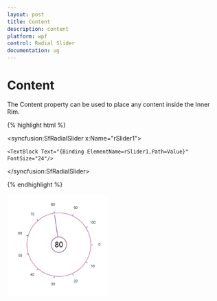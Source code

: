 ```yaml
---
layout: post
title: Content
description: content 
platform: wpf
control: Radial Slider 
documentation: ug
---
```


# Content

The Content property can be used to place any content inside the Inner Rim. 


{% highlight html %}


<syncfusion:SfRadialSlider x:Name="rSlider1">

    <TextBlock Text="{Binding ElementName=rSlider1,Path=Value}" FontSize="24"/>

</syncfusion:SfRadialSlider>


{% endhighlight  %}

![C:/Users/ApoorvahR/Desktop/4.png](Concepts_images/Concepts_img3.png)



